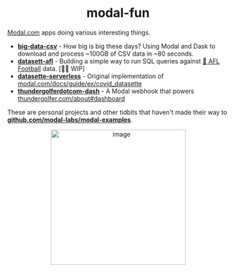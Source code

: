 <h1 align="center">modal-fun</h1>

[Modal.com](https://modal.com) apps doing various interesting things.

* [**big-data-csv**](/big-data-csv/) - How big is big these days? Using Modal and Dask to download and process ~100GB of CSV data in ~80 seconds.
* [**datasett-afl**](/datasette-afl/) - Building a simple way to run SQL queries against [🏉 AFL Football](https://www.youtube.com/watch?v=ODZIc7UYtW4&t=16s) data. [👷‍♂️ WIP]
* [**datasette-serverless**](/datasette-serverless/) - Original implementation of [modal.com/docs/guide/ex/covid_datasette](https://modal.com/docs/guide/ex/covid_datasette)
* [**thundergolferdotcom-dash**](/thundergolferdotcom-dash/) - A Modal webhook that powers [thundergolfer.com/about#dashboard](https://thundergolfer.com/about#dashboard)

These are personal projects and other tidbits that haven't made their way to [**github.com/modal-labs/modal-examples**](https://github.com/modal-labs/modal-examples).

<!-- Footer -->
<p align="center">
<img width="307" alt="image" src="https://user-images.githubusercontent.com/12058921/203449646-9aa35916-27ae-4bd3-93f8-f45a411df8f2.png">
</p>
